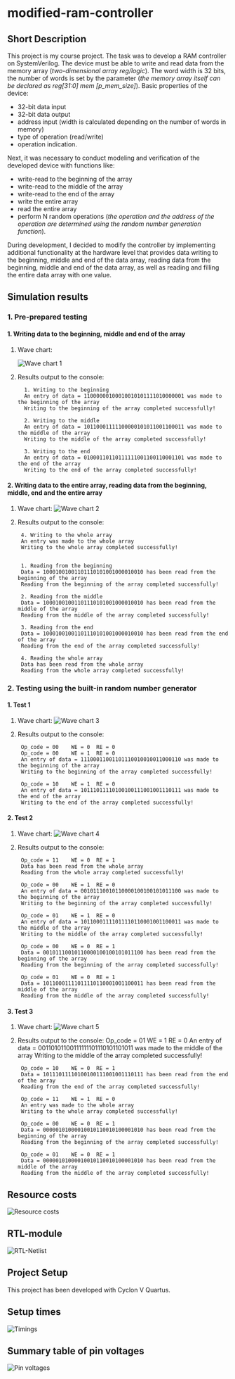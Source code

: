 # modified-ram-controller

## Short Description
This project is my course project. The task was to develop a RAM controller on SystemVerilog. The device must be able to write and read data from the memory array (*two-dimensional array reg/logic*). The word width is 32 bits, the number of words is set by the parameter (*the memory array itself can be declared as reg[31:0] mem [p_mem_size]*). 
Basic properties of the device:
+ 32-bit data input
+	32-bit data output
+	address input (width is calculated depending on the number of words in memory)
+	type of operation (read/write)
+	operation indication.

Next, it was necessary to conduct modeling and verification of the developed device with functions like:
+ write-read to the beginning of the array
+	write-read to the middle of the array
+	write-read to the end of the array
+	write the entire array
+	read the entire array
+	perform N random operations (*the operation and the address of the operation are determined using the random number generation function*).

During development, I decided to modify the controller by implementing additional functionality at the hardware level that provides data writing to the beginning, middle and end of the data array, reading data from the beginning, middle and end of the data array, as well as reading and filling the entire data array with one value.

## Simulation results
### 1. Pre-prepared testing
####  1. Writing data to the beginning, middle and end of the array
1. Wave chart:

	![Wave chart 1](https://github.com/ArtemBReal/modified-ram-controller/blob/main/Wave%20charts/pre-prepared_test_1.png)
2. Results output to the console:
 
         
         1. Writing to the beginning
         An entry of data = 11000000100010010101111010000001 was made to the beginning of the array
         Writing to the beginning of the array completed successfully!
         
         2. Writing to the middle
         An entry of data = 10110001111100000101011001100011 was made to the middle of the array
         Writing to the middle of the array completed successfully! 
         
         3. Writing to the end
         An entry of data = 01000110110111111001100110001101 was made to the end of the array
         Writing to the end of the array completed successfully!
        
####  2. Writing data to the entire array, reading data from the beginning, middle, end and the entire array
1. Wave chart:
	![Wave chart 2](https://github.com/ArtemBReal/modified-ram-controller/blob/main/Wave%20charts/pre-prepared_test_2.png)
2. Results output to the console:
        
 
        4. Writing to the whole array
        An entry was made to the whole array
        Writing to the whole array completed successfully!
        
        
        1. Reading from the beginning
        Data = 10001001001101110101001000010010 has been read from the beginning of the array
        Reading from the beginning of the array completed successfully!
        
        2. Reading from the middle
        Data = 10001001001101110101001000010010 has been read from the middle of the array
        Reading from the middle of the array completed successfully!
        
        3. Reading from the end
        Data = 10001001001101110101001000010010 has been read from the end of the array
        Reading from the end of the array completed successfully!
        
        4. Reading the whole array
        Data has been read from the whole array
        Reading from the whole array completed successfully!
				
### 2. Testing using the built-in random number generator
####  1. Test 1
1. Wave chart:
	![Wave chart 3](https://github.com/ArtemBReal/modified-ram-controller/blob/main/Wave%20charts/random_test_1.png)
2. Results output to the console:

        Op_code = 00 	WE = 0 	RE = 0
        Op_code = 00 	WE = 1 	RE = 0
        An entry of data = 11100011001101110010010011000110 was made to the beginning of the array
        Writing to the beginning of the array completed successfully!
        
        Op_code = 10 	WE = 1 	RE = 0
        An entry of data = 10111011110100100111001001110111 was made to the end of the array
        Writing to the end of the array completed successfully!
        
####  2. Test 2
1. Wave chart:
	![Wave chart 4](https://github.com/ArtemBReal/modified-ram-controller/blob/main/Wave%20charts/random_test_2.png)
2. Results output to the console:

        Op_code = 11 	WE = 0 	RE = 1
        Data has been read from the whole array
        Reading from the whole array completed successfully!
        
        Op_code = 00 	WE = 1 	RE = 0
        An entry of data = 00101110010110000100100101011100 was made to the beginning of the array
        Writing to the beginning of the array completed successfully!
        
        Op_code = 01 	WE = 1 	RE = 0
        An entry of data = 10110001111011110110001001100011 was made to the middle of the array
        Writing to the middle of the array completed successfully!
        
        Op_code = 00 	WE = 0 	RE = 1
        Data = 00101110010110000100100101011100 has been read from the beginning of the array
        Reading from the beginning of the array completed successfully!
        
        Op_code = 01 	WE = 0 	RE = 1
        Data = 10110001111011110110001001100011 has been read from the middle of the array
        Reading from the middle of the array completed successfully!
        
####  3. Test 3
1. Wave chart:
	![Wave chart 5](https://github.com/ArtemBReal/modified-ram-controller/blob/main/Wave%20charts/random_test_3.png)
2. Results output to the console:
        Op_code = 01 	WE = 1 	RE = 0
        An entry of data = 00110101100111111101110101101011 was made to the middle of the array
        Writing to the middle of the array completed successfully!
        
        Op_code = 10 	WE = 0 	RE = 1
        Data = 10111011110100100111001001110111 has been read from the end of the array
        Reading from the end of the array completed successfully!
        
        Op_code = 11 	WE = 1 	RE = 0
        An entry was made to the whole array
        Writing to the whole array completed successfully!
        
        Op_code = 00 	WE = 0 	RE = 1
        Data = 00000101000010010110010100001010 has been read from the beginning of the array
        Reading from the beginning of the array completed successfully!
        
        Op_code = 01 	WE = 0 	RE = 1
        Data = 00000101000010010110010100001010 has been read from the middle of the array
        Reading from the middle of the array completed successfully!

## Resource costs
![Resource costs](https://github.com/ArtemBReal/modified-ram-controller/blob/main/Images/Resource_costs.png)
## RTL-module
![RTL-Netlist](https://github.com/ArtemBReal/modified-ram-controller/blob/main/Images/RTL-Netlist.png)
## Project Setup
This project has been developed with Cyclon V Quartus.

## Setup times
![Timings](https://github.com/ArtemBReal/modified-ram-controller/blob/main/Images/Setup_times.png)
## Summary table of pin voltages
![Pin voltages](https://github.com/ArtemBReal/modified-ram-controller/blob/main/Images/Table_of_pin_voltages.png)






